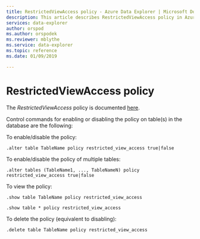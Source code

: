 ```yaml
---
title: RestrictedViewAccess policy - Azure Data Explorer | Microsoft Docs
description: This article describes RestrictedViewAccess policy in Azure Data Explorer.
services: data-explorer
author: orspod
ms.author: orspodek
ms.reviewer: mblythe
ms.service: data-explorer
ms.topic: reference
ms.date: 01/09/2019

---
```

# RestrictedViewAccess policy

The *RestrictedViewAccess* policy is documented [here](../concepts/restrictedviewaccesspolicy.md).

Control commands for enabling or disabling the policy on table(s) in the database are the following:

To enable/disable the policy:
```kusto
.alter table TableName policy restricted_view_access true|false
```

To enable/disable the policy of multiple tables:
```kusto
.alter tables (TableName1, ..., TableNameN) policy restricted_view_access true|false
```

To view the policy:
```kusto
.show table TableName policy restricted_view_access  

.show table * policy restricted_view_access  
```

To delete the policy (equivalent to disabling):
```kusto
.delete table TableName policy restricted_view_access  
```
